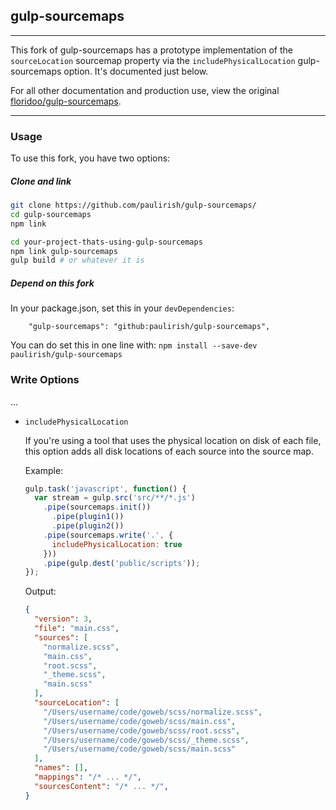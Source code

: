 ## gulp-sourcemaps  

--------------------------------------------------

This fork of gulp-sourcemaps has a prototype implementation of the `sourceLocation` sourcemap property via the 
`includePhysicalLocation` gulp-sourcemaps option. It's documented just below.

For all other documentation and production use, view the original [floridoo/gulp-sourcemaps](https://github.com/floridoo/gulp-sourcemaps). 

---------------------------------------------------

### Usage

To use this fork, you have two options:

##### Clone and link
```sh
git clone https://github.com/paulirish/gulp-sourcemaps/
cd gulp-sourcemaps
npm link

cd your-project-thats-using-gulp-sourcemaps
npm link gulp-sourcemaps
gulp build # or whatever it is
``` 

##### Depend on this fork

In your package.json, set this in your `devDependencies`:
```
    "gulp-sourcemaps": "github:paulirish/gulp-sourcemaps",
```

You can do set this in one line with: `npm install --save-dev paulirish/gulp-sourcemaps`

### Write Options

...

- `includePhysicalLocation`

  If you're using a tool that uses the physical location on disk of each file, this option adds all disk locations of each source into the source map.

  Example:
  ```javascript
  gulp.task('javascript', function() {
    var stream = gulp.src('src/**/*.js')
      .pipe(sourcemaps.init())
        .pipe(plugin1())
        .pipe(plugin2())
      .pipe(sourcemaps.write('.', {
        includePhysicalLocation: true
      }))
      .pipe(gulp.dest('public/scripts'));
  });
  ```
  Output:
  ```json
  {
    "version": 3,
    "file": "main.css",
    "sources": [
      "normalize.scss",
      "main.css",
      "root.scss",
      "_theme.scss",
      "main.scss"
    ],
    "sourceLocation": [
      "/Users/username/code/goweb/scss/normalize.scss",
      "/Users/username/code/goweb/scss/main.css",
      "/Users/username/code/goweb/scss/root.scss",
      "/Users/username/code/goweb/scss/_theme.scss",
      "/Users/username/code/goweb/scss/main.scss"
    ],
    "names": [],
    "mappings": "/* ... */",  
    "sourcesContent": "/* ... */",
  }
  ```
  